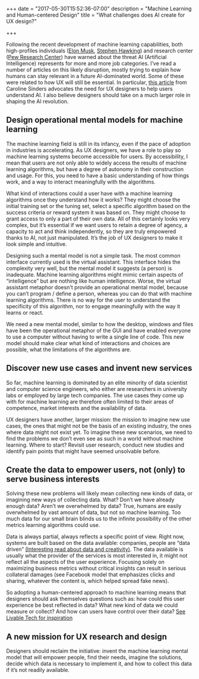 +++
date = "2017-05-30T15:52:36-07:00"
description = "Machine Learning and Human-centered Design"
title = "What challenges does AI create for UX design?"

+++

Following the recent development of machine learning capabilities, both high-profiles individuals (<a href="http://www.cnbc.com/2017/02/13/elon-musk-humans-merge-machines-cyborg-artificial-intelligence-robots.html" target="_blank">Elon Musk</a>, <a href="https://www.theguardian.com/science/2016/oct/19/stephen-hawking-ai-best-or-worst-thing-for-humanity-cambridge" target="_blank">Stephen Hawking</a>) and research center (<a href="http://www.pewinternet.org/2017/05/03/the-future-of-jobs-and-jobs-training/" target="blank">Pew Research Center</a>) have warned about the threat AI (Artificial Intelligence) represents for more and more job categories. I’ve read a number of articles on this likely disruption, mostly trying to explain how humans can stay relevant in a future AI-dominated world. Some of these were related to how UX will still be essential. In particular, <a href="https://www.fastcodesign.com/90124399/why-ux-design-for-machine-learning-matters" target="_blank">this article</a> from Caroline Sinders advocates the need for UX designers to help users understand AI. I also believe designers should take on a much larger role in shaping the AI revolution. 

## Design operational mental models for machine learning

The machine learning field is still in its infancy, even if the pace of adoption in industries is accelerating. As UX designers, we have a role to play so machine learning systems become accessible for users. By accessibility, I mean that users are not only able to widely access the results of machine learning algorithms, but have a degree of autonomy in their construction and usage. For this, you need to have a basic understanding of how things work, and a way to interact meaningfully with the algorithms. 

What kind of interactions could a user have with a machine learning algorithms once they understand how it works? They might choose the initial training set or the tuning set, select a specific algorithm based on the success criteria or reward system it was based on. They might choose to grant access to only a part of their own data. All of this certainly looks very complex, but it’s essential if we want users to retain a degree of agency, a capacity to act and think independently, so they are truly empowered thanks to AI, not just manipulated. It’s the job of UX designers to make it look simple and intuitive.

Designing such a mental model is not a simple task. The most common interface currently used is the virtual assistant. This interface hides the complexity very well, but the mental model it suggests (a person) is inadequate. Machine learning algorithms might mimic certain aspects of “intelligence” but are nothing like human intelligence. Worse, the virtual assistant metaphor doesn't provide an operational mental model, because you can’t program / define a person, whereas you can do that with machine learning algorithms. There is no way for the user to understand the specificity of this algorithm, nor to engage meaningfully with the way it learns or react.  

We need a new mental model, similar to how the desktop, windows and files have been the operational metaphor of the GUI and have enabled everyone to use a computer without having to write a single line of code. This new model should make clear what kind of interactions and choices are possible, what the limitations of the algorithms are.


## Discover new use cases and invent new services

So far, machine learning is dominated by an elite minority of data scientist and computer science engineers, who either are researchers in university labs or employed by large tech companies. The use cases they come up with for machine learning are therefore often limited to their areas of competence, market interests and the availability of data. 

UX designers have another, larger mission: the mission to imagine new use cases, the ones that might not be the basis of an existing industry, the ones where data might not exist yet. To imagine these new scenarios, we need to find the problems we don’t even see as such in a world without machine learning. Where to start? Revisit user research, conduct new studies and identify pain points that might have seemed unsolvable before. 


## Create the data to empower users, not (only) to serve business interests

Solving these new problems will likely mean collecting new kinds of data, or imagining new ways of collecting data. What? Don’t we have already enough data? Aren’t we overwhelmed by data? True, humans are easily overwhelmed by vast amount of data, but not so machine learning. Too much data for our small brain blinds us to the infinite possibility of the other metrics learning algorithms could use. 

Data is always partial, always reflects a specific point of view. Right now, systems are built based on the data available: companies, people are “data driven” <a href="https://medium.com/microsoft-design/if-you-want-to-be-creative-dont-be-data-driven-55db74078eda" target="_blank">(Interesting read about data and creativity)</a>. The data available is usually what the provider of the services is most interested in, it might not reflect all the aspects of the user experience. Focusing solely on maximizing business metrics without critical insights can result in serious collateral damages (see Facebook model that emphasizes clicks and sharing, whatever the content is, which helped spread fake news). 

So adopting a human-centered approach to machine learning means that designers should ask themselves questions such as: how could this user experience be best reflected in data? What new kind of data we could measure or collect? And how can users have control over their data? <a href="http://nxhx.org/LivableTech/" target="_blank">See Livable Tech for inspiration</a>

## A new mission for UX research and design

Designers should reclaim the initiative: invent the machine learning mental model that will empower people, find their needs, imagine the solutions, decide which data is necessary to implement it, and how to collect this data if it’s not readily available. 

